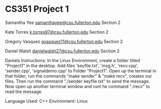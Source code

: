 # CS351 Project 1 


Samantha Yee samanthayee@csu.fullerton.edu Section 2


Kate Torres k.torres97@csu.fullerton.edu Section 2


Gregory Vasquez gvasquez11@csu.fullerton.edu Section 2 


Daniel Walsh danielwalsh27@csu.fullerton.edu Section 2

Daniels Instructions:
In the Linux Environment, create a folder titled "Project1" in the desktop.
Add files 'keyfile.txt', 'msg.h', 'recv.cpp', 'sender.cpp', 'signaldemo.cpp' to Folder "Project1".
Open up the terminal in that folder, run the commands "make sender" & "make recv", creates our files.
Then run the command "./sender keyfile.txt" to send the message.
Now open up another terminal window and runt he command "./recv" to read the message.



Language Used: C++
Environment: Linux

